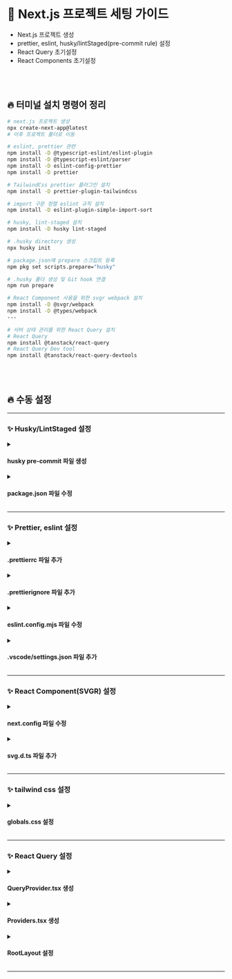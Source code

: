 # 📜 Next.js 프로젝트 세팅 가이드

- Next.js 프로젝트 생성
- prettier, eslint, husky/lintStaged(pre-commit rule) 설정
- React Query 초기설정
- React Components 초기설정

<br></br>

## 🔥 터미널 설치 명령어 정리

```Bash
# next.js 프로젝트 생성
npx create-next-app@latest
# 이후 프로젝트 폴더로 이동

# eslint, prettier 관련
npm install -D @typescript-eslint/eslint-plugin
npm install -D @typescript-eslint/parser
npm install -D eslint-config-prettier
npm install -D prettier

# TailwindCss prettier 플러그인 설치
npm install -D prettier-plugin-tailwindcss

# import 구문 정렬 eslint 규칙 설치
npm install -D eslint-plugin-simple-import-sort

# husky, lint-staged 설치
npm install -D husky lint-staged

# .husky directory 생성
npx husky init

# package.json에 prepare 스크립트 등록
npm pkg set scripts.prepare="husky"

# .husky 폴더 생성 및 Git hook 연결
npm run prepare

# React Component 사용을 위한 svgr webpack 설치
npm install -D @svgr/webpack
npm install -D @types/webpack
---

# 서버 상태 관리를 위한 React Query 설치
# React Query
npm install @tanstack/react-query
# React Query Dev tool
npm install @tanstack/react-query-devtools
```

<br></br>

## 🔥 수동 설정

---

### ✨ Husky/LintStaged 설정

<details>
  <summary><h4>husky pre-commit 파일 생성</h4></summary>
  
  ```jsx
  // .husky/pre-commit 파일 생성
  #!/bin/sh
  npx lint-staged
  ```
</details>

<details>
  <summary><h4>package.json 파일 수정</h4></summary>

  ```json
  // package.json에 아래 내용 추가
  // pre-commit 시 eslint, prettier를 실행
    "lint-staged": {
      "**/*.{js,jsx,ts,tsx}": [
        "eslint --fix",
        "prettier --write"
      ],
      "**/*.{json,css,scss,md,yml,yaml}": [
        "prettier --write"
      ]
    },
  ```
  
</details>

---

### ✨ Prettier, eslint 설정

<details>
  <summary><h4>.prettierrc 파일 추가</h4></summary>

  ```json
  // 프로젝트 최상단 경로에 .prettierrc 파일 생성
  
  {
    "tabWidth": 2,
    "semi": true,
    "singleQuote": true,
    "jsxSingleQuote": true,
    "printWidth": 100,
  	"bracketSpacing": true,
  	"arrowParens": "always",
  	"proseWrap": "preserve",
  	"trailingComma": "all",
    "plugins": ["prettier-plugin-tailwindcss"],
    "tailwindFunctions": ["clsx", "cn", "classNames", "tw"]
  }
  ```
  
</details>

<details>
  <summary><h4>.prettierignore 파일 추가</h4></summary>

  ```bash
  # 프로젝트 최상단 경로에 .prettierignore 파일 생성
  
  # 빌드 결과물
  dist
  build
  coverage
  
  # 패키지 관리
  node_modules
  package-lock.json
  yarn.lock
  pnpm-lock.yaml
  
  # 설정 파일
  *.log
  
  # 정적 파일
  public
  
  # 환경 파일
  .env
  .env.*
  
  # 기타 무시할 항목
  *.min.js
  *.snap
  ```

</details>

<details>
  <summary><h4>eslint.config.mjs 파일 수정</h4></summary>
  - 2025.10.13: import 정렬 구문 추가
  
  ```jsx
  // eslint.config.mjs에 규칙 추가
  import { FlatCompat } from '@eslint/eslintrc';
  import simpleImportSort from 'eslint-plugin-simple-import-sort';
  import storybook from 'eslint-plugin-storybook';
  import { dirname } from 'path';
  import { fileURLToPath } from 'url';
  
  const __filename = fileURLToPath(import.meta.url);
  const __dirname = dirname(__filename);
  
  const compat = new FlatCompat({
    baseDirectory: __dirname,
  });
  
  const eslintConfig = [
    ...compat.extends('next/core-web-vitals', 'next/typescript'),
    {
      plugins: {
        'simple-import-sort': simpleImportSort,
      },
      rules: {
        'no-unused-vars': 'off', // JS용 기본 비활성화
        'simple-import-sort/imports': [
          'error',
          {
            groups: [
              // CSS imports
              ['\\.css$'],
              // Next.js (일반 import)
              ['^next(?!.*type)'],
              // Next.js (type import)
              ['^next.*\\u0000$'],
              // React (일반 import)
              ['^react(?!.*type)'],
              // React (type import)
              ['^react.*\\u0000$'],
              // 서드파티 (외부 라이브러리)
              ['^@?\\w'],
              // 로컬 파일 (@/ 경로)
              ['^@/'],
              // 상대 경로
              ['^\\.'],
            ],
          },
        ],
        '@typescript-eslint/no-unused-vars': [
          'error',
          { argsIgnorePattern: '^_', varsIgnorePattern: '^_' },
        ],
        'simple-import-sort/exports': 'error',
      },
    },
  ];
  
  export default eslintConfig;
  
  ```
  
</details>

<details>
  <summary><h4>.vscode/settings.json 파일 추가</h4></summary>

  ```json
  // 프로젝트 최상단 경로에 .vscode/settings.json 파일 추가
  {
    "editor.formatOnSave": true,
    "editor.defaultFormatter": "esbenp.prettier-vscode",
    "editor.codeActionsOnSave": {
      "source.fixAll.eslint": "explicit"
    }
  }
  
  ```
  
</details>

---

### ✨ React Component(SVGR) 설정

<details>
  <summary><h4>next.config 파일 수정</h4></summary>

  `next.config.ts`와 `next.config.js` 중 택1
  ```ts
  // next.config.ts
  import type { NextConfig } from 'next';
  import type { Configuration as WebpackConfig } from 'webpack';
  
  const nextConfig: NextConfig = {
    images: {
      //이미지 경로는 사양에 맞게 수정하여 적용
      remotePatterns: [
        {
          protocol: 'https',
          hostname: 'sprint-fe-project.s3.ap-northeast-2.amazonaws.com',
          port: '',
          pathname: '/**',
        },
      ],
      //imagesSizes, deviceSizes는 기본 설정
      imageSizes: [16, 32, 48, 64, 96, 128, 256, 384],
      deviceSizes: [640, 750, 828, 1080, 1200, 1920, 2048, 3840],
    },
    webpack(config: WebpackConfig) {
      config.module?.rules?.push({
        test: /\.svg$/,
        use: ['@svgr/webpack'],
      });
  
      return config;
    },
  };
  
  export default nextConfig;

  ```
  ```js
  // next.config.js
  const nextConfig = {
    images: {
      //이미지 경로는 사양에 맞게 수정하여 적용
      remotePatterns: [
        {
          protocol: 'https',
          hostname: 'sprint-fe-project.s3.ap-northeast-2.amazonaws.com',
          port: '',
          pathname: '/**',
        },
      ],
      //imagesSizes, deviceSizes는 기본 설정
      imageSizes: [16, 32, 48, 64, 96, 128, 256, 384],
      deviceSizes: [640, 750, 828, 1080, 1200, 1920, 2048, 3840],
    },
    webpack(config) {
      config.module?.rules?.push({
        test: /\.svg$/,
        use: ['@svgr/webpack'],
      });
  
      return config;
    },
  };
  
  export default nextConfig;

  ```
</details>

<details>
  <summary><h4>svg.d.ts 파일 추가</h4></summary>

  ```tsx
  // 프로젝트 최상단 경로에 svg.d.ts 파일 생성
  declare module '*.svg' {
    import React from 'react';
    export const ReactComponent: React.FC<React.SVGProps<SVGSVGElement>>;
    const src: string;
    export default src;
  }
  // 이 선언을 통해 SVG 파일을 React 컴포넌트로 사용할 수 있음
  // { ReactComponent as EyeOpenedIcon } 와 같이 임포트 가능 ( default import도 가능)
  ```

</details>

---

### ✨ tailwind css 설정

<details>
  <summary><h4>globals.css 설정</h4></summary>

  (tailwind v4 ~) tailwind.config.ts 사용할 경우 globals.css 파일 최상단에 아래 구문 추가

  ```css
  //globals.css
  @import 'tailwindcss';
  @config '../../tailwind.config.ts';
  
  :root {
    --background: #ffffff;
    --foreground: #171717;
  }
  
  @theme inline {
    --color-background: var(--background);
    --color-foreground: var(--foreground);
    --font-sans: var(--font-geist-sans);
    --font-mono: var(--font-geist-mono);
  }
  
  @media (prefers-color-scheme: dark) {
    :root {
      --background: #0a0a0a;
      --foreground: #ededed;
    }
  }
  
  body {
    background: var(--background);
    color: var(--foreground);
    font-family: Arial, Helvetica, sans-serif;
  }
  ```
</details>

---

### ✨ React Query 설정

<details>
  <summary><h4>QueryProvider.tsx 생성</h4></summary>

  RootLayout에서는 QueryClientProvider 삽입 및 useState 선언이 불가하므로 provider를 따로 만들어서 RootLayout에 주입
  > 참고자료: https://tanstack.com/query/latest/docs/framework/react/guides/advanced-ssr

  `src/providers/QueryProvider.tsx`
  ```tsx
  'use client';
  import { QueryClientProvider } from '@tanstack/react-query';
  import { ReactQueryDevtools } from '@tanstack/react-query-devtools';
  
  import { getQueryClient } from '@/lib/queryClient';
  
  interface Props {
    children: React.ReactNode;
  }
  
  export const QueryProvider = ({ children }: Props) => {
    const queryClient = getQueryClient();
  
    return (
      <QueryClientProvider client={queryClient}>
        {children}
        <ReactQueryDevtools initialIsOpen={false} />
      </QueryClientProvider>
    );
  };
  ```
</details>

<details>
  <summary><h4>Providers.tsx 생성</h4></summary>


`src/app/Providers.tsx`
```tsx
'use client';
import { QueryProvider } from '@/providers/QueryProvider';

interface Props {
  children: React.ReactNode;
}

export const Providers = ({ children }: Props) => {
  return <QueryProvider>{children}</QueryProvider>;
};

```

</details>

<details>
  <summary><h4>RootLayout 설정</h4></summary>

  (tailwind v4 ~) tailwind.config.ts 사용할 경우 globals.css 파일 최상단에 아래 구문 추가

  `/app/layout.tsx`
  ```css
  //layout.tsx
  import { Providers } from './providers';
  ...

  export default function RootLayout({
    children,
  }: Readonly<{
    children: React.ReactNode;
  }>) {
    return (
      <html lang="ko">
        <body>
          <Providers>{children}</Providers> // 여기에 주입
        </body>
      </html>
    );
  }
  ```
</details>

---
